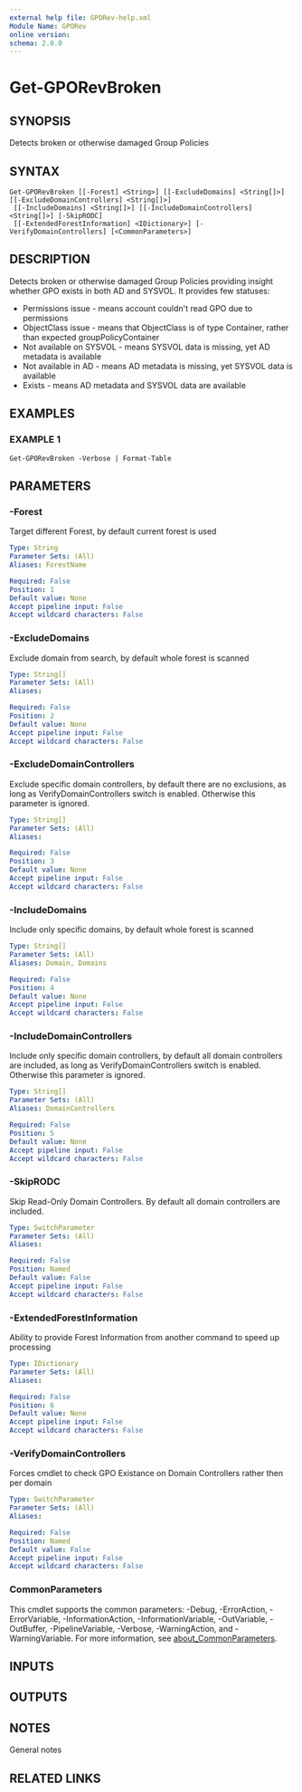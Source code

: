 ```yaml
---
external help file: GPORev-help.xml
Module Name: GPORev
online version:
schema: 2.0.0
---
```


# Get-GPORevBroken

## SYNOPSIS
Detects broken or otherwise damaged Group Policies

## SYNTAX

```
Get-GPORevBroken [[-Forest] <String>] [[-ExcludeDomains] <String[]>] [[-ExcludeDomainControllers] <String[]>]
 [[-IncludeDomains] <String[]>] [[-IncludeDomainControllers] <String[]>] [-SkipRODC]
 [[-ExtendedForestInformation] <IDictionary>] [-VerifyDomainControllers] [<CommonParameters>]
```

## DESCRIPTION
Detects broken or otherwise damaged Group Policies providing insight whether GPO exists in both AD and SYSVOL.
It provides few statuses:
- Permissions issue - means account couldn't read GPO due to permissions
- ObjectClass issue - means that ObjectClass is of type Container, rather than expected groupPolicyContainer
- Not available on SYSVOL - means SYSVOL data is missing, yet AD metadata is available
- Not available in AD - means AD metadata is missing, yet SYSVOL data is available
- Exists - means AD metadata and SYSVOL data are available

## EXAMPLES

### EXAMPLE 1
```
Get-GPORevBroken -Verbose | Format-Table
```

## PARAMETERS

### -Forest
Target different Forest, by default current forest is used

```yaml
Type: String
Parameter Sets: (All)
Aliases: ForestName

Required: False
Position: 1
Default value: None
Accept pipeline input: False
Accept wildcard characters: False
```

### -ExcludeDomains
Exclude domain from search, by default whole forest is scanned

```yaml
Type: String[]
Parameter Sets: (All)
Aliases:

Required: False
Position: 2
Default value: None
Accept pipeline input: False
Accept wildcard characters: False
```

### -ExcludeDomainControllers
Exclude specific domain controllers, by default there are no exclusions, as long as VerifyDomainControllers switch is enabled.
Otherwise this parameter is ignored.

```yaml
Type: String[]
Parameter Sets: (All)
Aliases:

Required: False
Position: 3
Default value: None
Accept pipeline input: False
Accept wildcard characters: False
```

### -IncludeDomains
Include only specific domains, by default whole forest is scanned

```yaml
Type: String[]
Parameter Sets: (All)
Aliases: Domain, Domains

Required: False
Position: 4
Default value: None
Accept pipeline input: False
Accept wildcard characters: False
```

### -IncludeDomainControllers
Include only specific domain controllers, by default all domain controllers are included, as long as VerifyDomainControllers switch is enabled.
Otherwise this parameter is ignored.

```yaml
Type: String[]
Parameter Sets: (All)
Aliases: DomainControllers

Required: False
Position: 5
Default value: None
Accept pipeline input: False
Accept wildcard characters: False
```

### -SkipRODC
Skip Read-Only Domain Controllers.
By default all domain controllers are included.

```yaml
Type: SwitchParameter
Parameter Sets: (All)
Aliases:

Required: False
Position: Named
Default value: False
Accept pipeline input: False
Accept wildcard characters: False
```

### -ExtendedForestInformation
Ability to provide Forest Information from another command to speed up processing

```yaml
Type: IDictionary
Parameter Sets: (All)
Aliases:

Required: False
Position: 6
Default value: None
Accept pipeline input: False
Accept wildcard characters: False
```

### -VerifyDomainControllers
Forces cmdlet to check GPO Existance on Domain Controllers rather then per domain

```yaml
Type: SwitchParameter
Parameter Sets: (All)
Aliases:

Required: False
Position: Named
Default value: False
Accept pipeline input: False
Accept wildcard characters: False
```

### CommonParameters
This cmdlet supports the common parameters: -Debug, -ErrorAction, -ErrorVariable, -InformationAction, -InformationVariable, -OutVariable, -OutBuffer, -PipelineVariable, -Verbose, -WarningAction, and -WarningVariable. For more information, see [about_CommonParameters](http://go.microsoft.com/fwlink/?LinkID=113216).

## INPUTS

## OUTPUTS

## NOTES
General notes

## RELATED LINKS
